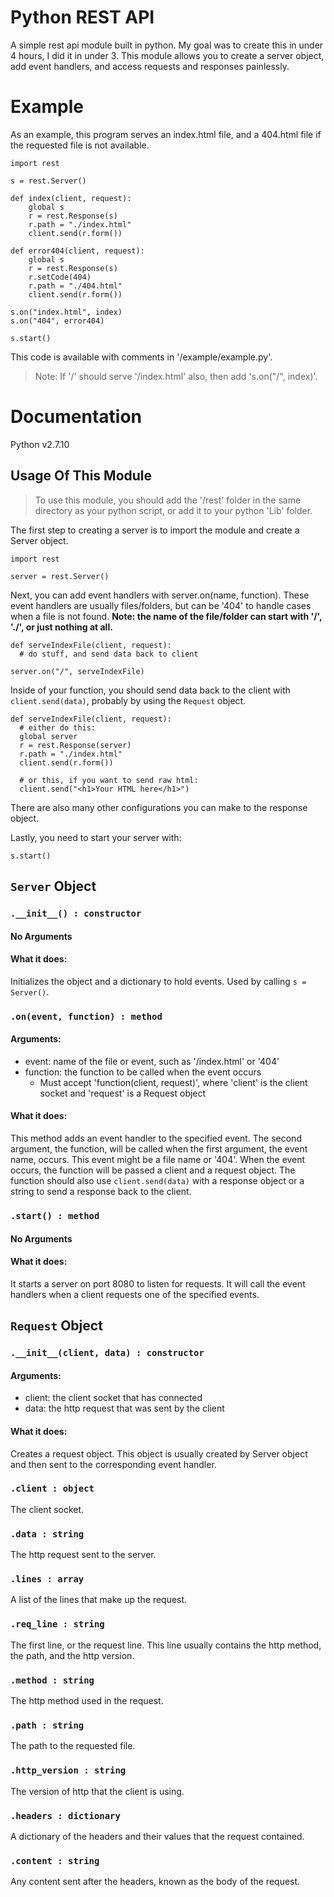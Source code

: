 # Python REST API
A simple rest api module built in python. My goal was to create this in under 4 hours, I did it in under 3. This module allows you to create a server object, add event handlers, and access requests and responses painlessly.

# Example
As an example, this program serves an index.html file, and a 404.html file if the requested file is not available.

```
import rest

s = rest.Server()

def index(client, request):
    global s
    r = rest.Response(s)
    r.path = "./index.html"
    client.send(r.form())

def error404(client, request):
    global s
    r = rest.Response(s)
    r.setCode(404)
    r.path = "./404.html"
    client.send(r.form())

s.on("index.html", index)
s.on("404", error404)

s.start()

```

This code is available with comments in '/example/example.py'.
> Note: If '/' should serve '/index.html' also, then add 's.on("/", index)'.

# Documentation

Python v2.7.10

## Usage Of This Module
> To use this module, you should add the '/rest' folder in the same directory as your python script, or add it to your python 'Lib' folder.

The first step to creating a server is to import the module and create a Server object.
```
import rest

server = rest.Server()
```

Next, you can add event handlers with server.on(name, function). These event handlers are usually files/folders, but can be '404' to handle cases when a file is not found. **Note: the name of the file/folder can start with '/', './', or just nothing at all.**
```
def serveIndexFile(client, request):
  # do stuff, and send data back to client

server.on("/", serveIndexFile)
```

Inside of your function, you should send data back to the client with `client.send(data)`, probably by using the `Request` object.
```
def serveIndexFile(client, request):
  # either do this:
  global server
  r = rest.Response(server)
  r.path = "./index.html"
  client.send(r.form())
  
  # or this, if you want to send raw html:
  client.send("<h1>Your HTML here</h1>")
```

There are also many other configurations you can make to the response object.

Lastly, you need to start your server with:
```
s.start()
```

## `Server` Object

### `.__init__() : constructor`
#### No Arguments

#### What it does:
Initializes the object and a dictionary to hold events. Used by calling `s = Server()`.

### `.on(event, function) : method`
#### Arguments:
- event: name of the file or event, such as '/index.html' or '404'
- function: the function to be called when the event occurs
  - Must accept 'function(client, request)', where 'client' is the client socket and 'request' is a Request object

#### What it does:
This method adds an event handler to the specified event. The second argument, the function, will be called when the first argument, the event name, occurs. This event might be a file name or '404'. When the event occurs, the function will be passed a client and a request object. The function should also use `client.send(data)` with a response object or a string to send a response back to the client.

### `.start() : method`
#### No Arguments

#### What it does:
It starts a server on port 8080 to listen for requests. It will call the event handlers when a client requests one of the specified events.

## `Request` Object

### `.__init__(client, data) : constructor`
#### Arguments:
- client: the client socket that has connected
- data: the http request that was sent by the client

#### What it does:
Creates a request object. This object is usually created by Server object and then sent to the corresponding event handler.

### `.client : object`
The client socket.

### `.data : string`
The http request sent to the server.

### `.lines : array`
A list of the lines that make up the request.

### `.req_line : string`
The first line, or the request line. This line usually contains the http method, the path, and the http version.

### `.method : string`
The http method used in the request.

### `.path : string`
The path to the requested file.

### `.http_version : string`
The version of http that the client is using.

### `.headers : dictionary`
A dictionary of the headers and their values that the request contained.

### `.content : string`
Any content sent after the headers, known as the body of the request.
